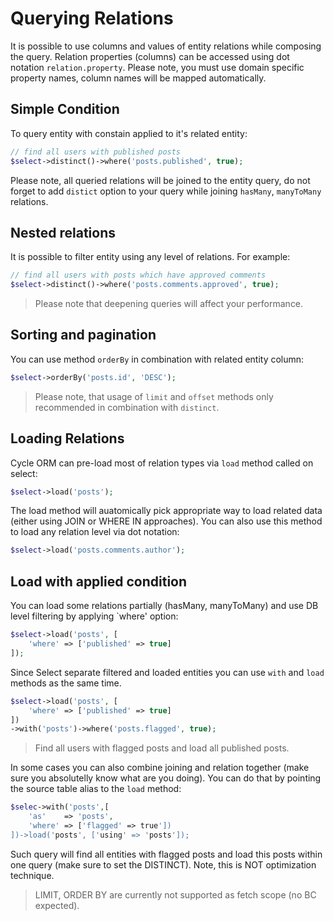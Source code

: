 # Querying Relations
It is possible to use columns and values of entity relations while composing the query. Relation properties (columns) can be accessed
using dot notation `relation.property`. Please note, you must use domain specific property names, column names will be mapped automatically.

## Simple Condition
To query entity with constain applied to it's related entity:

```php
// find all users with published posts
$select->distinct()->where('posts.published', true);
```

Please note, all queried relations will be joined to the entity query, do not forget to add `distict` option to your query while joining
`hasMany`, `manyToMany` relations.

## Nested relations
It is possible to filter entity using any level of relations. For example:

```php
// find all users with posts which have approved comments
$select->distinct()->where('posts.comments.approved', true);
```

> Please note that deepening queries will affect your performance.

## Sorting and pagination
You can use method `orderBy` in combination with related entity column:

```php
$select->orderBy('posts.id', 'DESC');
```

> Please note, that usage of `limit` and `offset` methods only recommended in combination with `distinct`.

## Loading Relations
Cycle ORM can pre-load most of relation types via `load` method called on select:

```php
$select->load('posts');
```

The load method will auatomically pick appropriate way to load related data (either using JOIN or WHERE IN approaches). You can also
use this method to load any relation level via dot notation:

```php
$select->load('posts.comments.author');
```

## Load with applied condition
You can load some relations partially (hasMany, manyToMany) and use DB level filtering by applying `where' option:

```php
$select->load('posts', [
    'where' => ['published' => true]
]);
```

Since Select separate filtered and loaded entities you can use `with` and `load` methods as the same time.

```php
$select->load('posts', [
    'where' => ['published' => true]
])
->with('posts')->where('posts.flagged', true);
```

> Find all users with flagged posts and load all published posts.

In some cases you can also combine joining and relation together (make sure you absolutelly know what are you doing). You can do that by pointing the source table alias to the `load` method:

```php
$selec->with('posts',[
    'as'    => 'posts', 
    'where' => ['flagged' => true'])
])->load('posts', ['using' => 'posts']);
```

Such query will find all entities with flagged posts and load this posts within one query (make sure to set the DISTINCT). Note, this is NOT optimization technique.

> LIMIT, ORDER BY are currently not supported as fetch scope (no BC expected).
